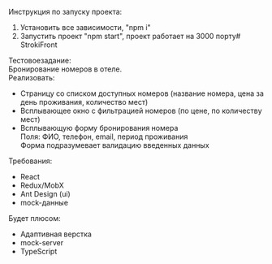Инструкция по запуску проекта:  
1. Установить все зависимости, "npm i"  
2. Запустить проект "npm start", проект работает на 3000 порту#   S t r o k i F r o n t   
  
Тестовое задание:  
Бронирование номеров в отеле.  
Реализовать:  
- Страницу со списком доступных номеров (название номера, цена за день проживания, количество мест)  
- Всплывающее окно с фильтрацией номеров (по цене, по количеству мест)  
- Всплывающую форму бронирования номера  
  Поля: ФИО, телефон, email, период проживания  
  Форма подразумевает валидацию введенных данных  
  
Требования:  
- React  
- Redux/MobX  
- Ant Design (ui)  
- mock-данные  
  
Будет плюсом:  
- Адаптивная верстка  
- mock-server  
- TypeScript  
